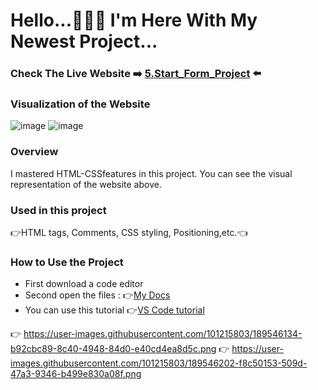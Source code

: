 # Hello...🙋🏻‍♂️ I'm Here With My Newest Project...
### Check The Live Website :arrow_right: [5.Start_Form_Project](https://muka6363.github.io/PROJELER_MK/5.Start_Form/index.html) :arrow_left:
### Visualization of the Website
![image](https://user-images.githubusercontent.com/101215803/189546134-b92cbc89-8c40-4948-84d0-e40cd4ea8d5c.png)
![image](https://user-images.githubusercontent.com/101215803/189546202-f8c50153-509d-47a3-9346-b499e830a08f.png)



### Overview
I mastered HTML-CSSfeatures in this project. You can see the visual representation of the website above.
### Used in this project
:point_right:HTML tags, Comments, CSS styling, Positioning,etc.:point_left:
### How to Use the Project
+ First download a code editor
+ Second open the files : :point_right:[My Docs](https://muka6363.github.io/PROJELER_MK/5.Start_Form/index.html)
+ You can use this tutorial :point_right:[VS Code tutorial](https://www.youtube.com/watch?v=fJEbVCrEMSE)

:point_right: https://user-images.githubusercontent.com/101215803/189546134-b92cbc89-8c40-4948-84d0-e40cd4ea8d5c.png
:point_right: https://user-images.githubusercontent.com/101215803/189546202-f8c50153-509d-47a3-9346-b499e830a08f.png


